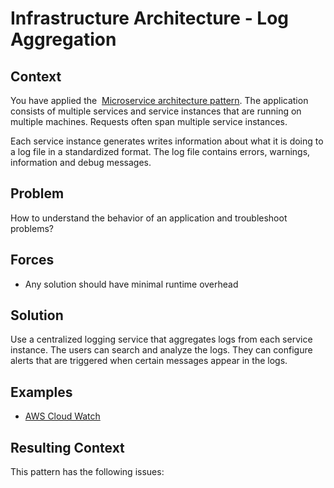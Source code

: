 [comment]: [Architecture](ReadMe.MD)

Infrastructure Architecture - Log Aggregation
===========================================
 
Context
-------

You have applied the  [Microservice architecture pattern](https://microservices.io/patterns/microservices.html). The application consists of multiple services and service instances that are running on multiple machines. Requests often span multiple service instances.

Each service instance generates writes information about what it is doing to a log file in a standardized format. The log file contains errors, warnings, information and debug messages.

Problem
-------

How to understand the behavior of an application and troubleshoot problems?

Forces
------

-   Any solution should have minimal runtime overhead

Solution
--------

Use a centralized logging service that aggregates logs from each service instance. The users can search and analyze the logs. They can configure alerts that are triggered when certain messages appear in the logs.

Examples
--------

-   [AWS Cloud     Watch](https://aws.amazon.com/cloudwatch/)

Resulting Context
-----------------

This pattern has the following issues:



